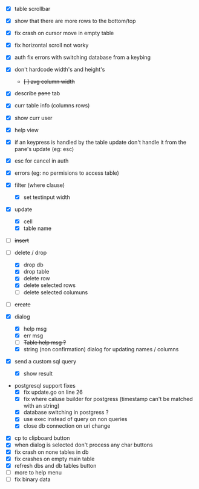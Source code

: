 -   [x] table scrollbar
-   [x] show that there are more rows to the bottom/top
-   [x] fix crash on cursor move in empty table
-   [x] fix horizontal scroll not worky
-   [x] auth fix errors with switching database from a keybing
-   [x] don't hardcode width's and height's
    -   ~~[ ] avg column width~~
-   [x] describe ~~pane~~ tab
-   [x] curr table info (columns rows)
-   [x] show curr user
-   [x] help view
-   [x] if an keypress is handled by the table update don't handle it from the pane's update (eg: esc)
-   [x] esc for cancel in auth

-   [x] errors (eg: no permisions to access table)

-   [x] filter (where clause)
    -   [x] set textinput width
-   [x] update
    -   [x] cell
    -   [x] table name
-   [ ] ~~insert~~
-   [ ] delete / drop
    -   [x] drop db
    -   [x] drop table
    -   [x] delete row
    -   [x] delete selected rows
    -   [ ] delete selected columuns
-   [ ] ~~create~~

-   [x] dialog

    -   [x] help msg
    -   [x] err msg
    -   [ ] ~~Table help msg ?~~
    -   [x] string (non confirmation) dialog for updating names / columns

-   [x] send a custom sql query
    -   [x] show result

-   postgresql support fixes
    -   [x] fix update.go on line 26
    -   [x] fix where caluse builder for postgress (timestamp can't be matched with an string)
    -   [x] database switching in postgress ?
    -   [x] use exec instead of query on non queries
    -   [x] close db connection on uri change

-   [x] cp to clipboard button
-   [x] when dialog is selected don't process any char buttons
-   [x] fix crash on none tables in db
-   [x] fix crashes on empty main table
-   [x] refresh dbs and db tables button
-   [ ] more to help menu
-   [ ] fix binary data
